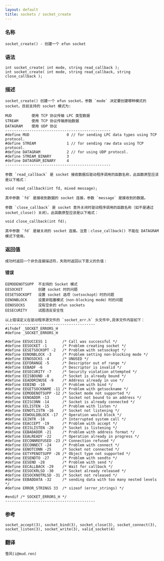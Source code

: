 ```yaml
---
layout: default
title: sockets / socket_create
---
```


### 名称

    socket_create() - 创建一个 efun socket

### 语法

    int socket_create( int mode, string read_callback );
    int socket_create( int mode, string read_callback, string close_callback );

### 描述

    socket_create() 创建一个 efun socket。参数 `mode` 决定要创建哪种模式的 socket。目前支持的 socket 模式为:

    MUD         使用 TCP 协议传输 LPC 类型数据
    STREAM      使用 TCP 协议传输原始数据
    DATAGRAM    使用 UDP 协议
    ------------------------------------------------
    #define MUD                 0 // for sending LPC data types using TCP protocol.
    #define STREAM              1 // for sending raw data using TCP protocol.
    #define DATAGRAM            2 // for using UDP protocol.
    #define STREAM_BINARY       3
    #define DATAGRAM_BINARY     4
    ------------------------------------------------

    参数 `read_callback` 是 socket 接收数据后驱动程序调用的函数名称，此函数原型应该是以下格式：

    void read_callback(int fd, mixed message);

    其中参数 `fd` 是接收到数据的 socket 连接，参数 `message` 是接收到的数据。

    参数 `close_callback` 是 socket 意外关闭时驱动程序调用的函数名称（如不是通过 socket_close() 关闭）。此函数原型应该是以下格式：

    void close_callback(int fd);

    其中参数 `fd` 是被关闭的 socket 连接。注意：close_callback() 不能在 DATAGRAM 模式下使用。

### 返回值

    成功时返回一个非负连接描述符，失败时返回以下意义的负值：

#### 错误

    EEMODENOTSUPP  不支持的 Socket 模式
    EESOCKET       创建 socket 时的问题
    EESETSOCKOPT   设置 socket 选项（setsockopt）时的问题
    EENONBLOCK     设置非阻塞模式（non-blocking mode）时的问题
    EENOSOCKS      没有空余的 efun sockets
    EESECURITY     试图违反安全性

    以上错误定义在驱动程序源文件的 `socket_err.h` 头文件中,具体文件内容如下：
    -----------------------------------------
    #ifndef _SOCKET_ERRORS_H
    #define _SOCKET_ERRORS_H

    #define EESUCCESS 1       /* Call was successful */
    #define EESOCKET -1       /* Problem creating socket */
    #define EESETSOCKOPT -2   /* Problem with setsockopt */
    #define EENONBLOCK -3     /* Problem setting non-blocking mode */
    #define EENOSOCKS -4      /* UNUSED */
    #define EEFDRANGE -5      /* Descriptor out of range */
    #define EEBADF -6         /* Descriptor is invalid */
    #define EESECURITY -7     /* Security violation attempted */
    #define EEISBOUND -8      /* Socket is already bound */
    #define EEADDRINUSE -9    /* Address already in use */
    #define EEBIND -10        /* Problem with bind */
    #define EEGETSOCKNAME -11 /* Problem with getsockname */
    #define EEMODENOTSUPP -12 /* Socket mode not supported */
    #define EENOADDR -13      /* Socket not bound to an address */
    #define EEISCONN -14      /* Socket is already connected */
    #define EELISTEN -15      /* Problem with listen */
    #define EENOTLISTN -16    /* Socket not listening */
    #define EEWOULDBLOCK -17  /* Operation would block */
    #define EEINTR -18        /* Interrupted system call */
    #define EEACCEPT -19      /* Problem with accept */
    #define EEISLISTEN -20    /* Socket is listening */
    #define EEBADADDR -21     /* Problem with address format */
    #define EEALREADY -22     /* Operation already in progress */
    #define EECONNREFUSED -23 /* Connection refused */
    #define EECONNECT -24     /* Problem with connect */
    #define EENOTCONN -25     /* Socket not connected */
    #define EETYPENOTSUPP -26 /* Object type not supported */
    #define EESENDTO -27      /* Problem with sendto */
    #define EESEND -28        /* Problem with send */
    #define EECALLBACK -29    /* Wait for callback */
    #define EESOCKRLSD -30    /* Socket already released */
    #define EESOCKNOTRLSD -31 /* Socket not released */
    #define EEBADDATA -32     /* sending data with too many nested levels */
    #define ERROR_STRINGS 33  /* sizeof (error_strings) */

    #endif /* SOCKET_ERRORS_H */
    -----------------------------------------

### 参考

    socket_accept(3), socket_bind(3), socket_close(3), socket_connect(3), socket_listen(3), socket_write(3), valid_socket(4)

### 翻译 ###

    雪风(i@mud.ren)
